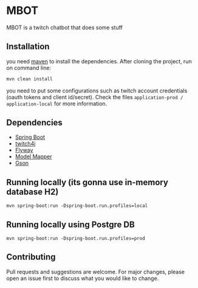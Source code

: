 # MBOT

MBOT is a twitch chatbot that does some stuff

## Installation

you need [maven](https://maven.apache.org/) to install the dependencies. After cloning the project, run on command line: 

```bash
mvn clean install
```

you need to put some configurations such as twitch account credentials (oauth tokens and client id/secret). Check the files ``application-prod / application-local`` for more information. 

## Dependencies

- [Spring Boot](https://spring.io/projects/spring-boot)
- [twitch4j](https://spring.io/projects/spring-data)
- [Flyway](https://flywaydb.org/)
- [Model Mapper](http://modelmapper.org/user-manual/)
- [Gson](https://github.com/google/gson)

## Running locally (its gonna use in-memory database H2)

```shell
mvn spring-boot:run -Dspring-boot.run.profiles=local
```

## Running locally using Postgre DB

```shell
mvn spring-boot:run -Dspring-boot.run.profiles=prod
```


## Contributing
Pull requests and suggestions are welcome. For major changes, please open an issue first to discuss what you would like to change.

